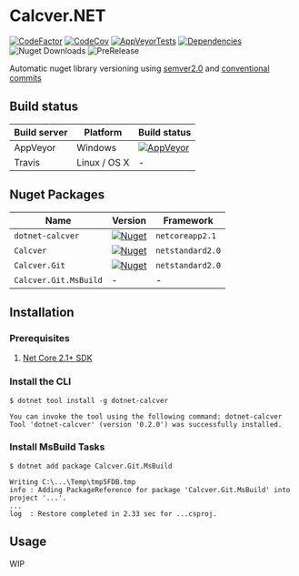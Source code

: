 # Calcver.NET

[![CodeFactor](https://www.codefactor.io/repository/github/potatoengineering/calcver.net/badge)](https://www.codefactor.io/repository/github/potatoengineering/calcver.net)
[![CodeCov](https://img.shields.io/codecov/c/github/Potatoengineering/calcver.net.svg?logo=codecov&logoColor=%23fff&style=flat)](https://codecov.io/gh/PotatoEngineering/Calcver.Net)
[![AppVeyorTests](https://img.shields.io/appveyor/tests/sanisoclem/calcver-net.svg?compact_message=true&style=flat&logo=appveyor)](https://ci.appveyor.com/project/sanisoclem/calcver-net/build/tests)
[![Dependencies](https://img.shields.io/librariesio/github/PotatoEngineering/calcver.net.svg?logo=nuget&logoColor=%23fff)](https://libraries.io/github/PotatoEngineering/Calcver.Net)
![Nuget Downloads](https://img.shields.io/nuget/dt/Calcver.Git.svg?logo=nuget&logoColor=%23fff)
![PreRelease](https://img.shields.io/nuget/vpre/Calcver.Git.svg?logo=nuget&logoColor=%23fff)

Automatic nuget library versioning using [semver2.0](https://semver.org/) and [conventional commits](https://www.conventionalcommits.org/)

## Build status

| Build server | Platform     | Build status                                                                                                                                                  |
|--------------|--------------|---------------------------------------------------------------------------------------------------------------------------------------------------------------|
| AppVeyor     | Windows      | [![AppVeyor](https://img.shields.io/appveyor/ci/sanisoclem/calcver-net.svg?logo=appveyor&style=flat)](https://ci.appveyor.com/project/sanisoclem/calcver-net) |
| Travis       | Linux / OS X | - |

## Nuget Packages

| Name                                  | Version                                                                                                                 | Framework        |
|---------------------------------------|-------------------------------------------------------------------------------------------------------------------------|------------------|
| `dotnet-calcver`                      | [![Nuget](https://img.shields.io/nuget/v/dotnet-calcver.svg)](https://www.nuget.org/packages/dotnet.calcver/)           | `netcoreapp2.1`  |
| `Calcver`                             | [![Nuget](https://img.shields.io/nuget/v/Calcver.svg)](https://www.nuget.org/packages/Calcver/)                         | `netstandard2.0`  |
| `Calcver.Git`                         | [![Nuget](https://img.shields.io/nuget/v/Calcver.Git.svg)](https://www.nuget.org/packages/Calcver.Git/)                 | `netstandard2.0` |
| `Calcver.Git.MsBuild`                 | - | - |

## Installation

### Prerequisites

1. [Net Core 2.1+ SDK](https://www.microsoft.com/net/download/core)

### Install the CLI

```shell
$ dotnet tool install -g dotnet-calcver

You can invoke the tool using the following command: dotnet-calcver
Tool 'dotnet-calcver' (version '0.2.0') was successfully installed.
```

### Install MsBuild Tasks

```shell
$ dotnet add package Calcver.Git.MsBuild

Writing C:\...\Temp\tmp5FDB.tmp
info : Adding PackageReference for package 'Calcver.Git.MsBuild' into project '...'.
...
log  : Restore completed in 2.33 sec for ...csproj.
```


## Usage

WIP